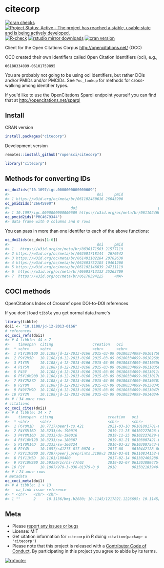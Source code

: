 citecorp
=========

[![cran checks](https://cranchecks.info/badges/worst/citecorp)](https://cranchecks.info/pkgs/citecorp)
[![Project Status: Active - The project has reached a stable, usable state and is being actively developed.](https://www.repostatus.org/badges/latest/active.svg)](https://www.repostatus.org/#active)
[![R-check](https://github.com/ropensci/citecorp/workflows/R-check/badge.svg)](https://github.com/ropensci/citecorp/actions?query=workflow%3AR-check)
[![rstudio mirror downloads](https://cranlogs.r-pkg.org/badges/citecorp)](https://github.com/metacran/cranlogs.app)
[![cran version](https://www.r-pkg.org/badges/version/citecorp)](https://cran.r-project.org/package=citecorp)

Client for the Open Citations Corpus http://opencitations.net/ (OCC)

OCC created their own identifiers called Open Citation Identifiers (oci), e.g., 

```
06180334099-06101759895
```

You are probably not going to be using oci identifiers, but rather DOIs and/or PMIDs
and/or PMCIDs. See `?oc_lookup` for methods for cross-walking among identifier types.

If you'd like to use the OpenCitations Sparql endpoint yourself you can find that
at http://opencitations.net/sparql


## Install

CRAN version


``` r
install.packages("citecorp")
```

Development version


``` r
remotes::install_github("ropensci/citecorp")
```


``` r
library("citecorp")
```

## Methods for converting IDs


``` r
oc_doi2ids("10.1097/igc.0000000000000609")
#>                                        doi     pmid
#> 1 https://w3id.org/oc/meta/br/061102460616 26645990
oc_pmid2ids("26645990")
#>                            doi                                     pmid
#> 1 10.1097/igc.0000000000000609 https://w3id.org/oc/meta/br/061102460616
oc_pmcid2ids("PMC4679344")
#> data frame with 0 columns and 0 rows
```

You can pass in more than one identifer to each of the above functions:


``` r
oc_doi2ids(oc_dois[1:6])
#>                                        doi     pmid
#> 1   https://w3id.org/oc/meta/br/0630171503 21577119
#> 2 https://w3id.org/oc/meta/br/062601718144  2670542
#> 3 https://w3id.org/oc/meta/br/061401102284 20702630
#> 4 https://w3id.org/oc/meta/br/062603752185 10461200
#> 5 https://w3id.org/oc/meta/br/061102146039 24711119
#> 6  https://w3id.org/oc/meta/br/06603713132 25263709
#> 7  https://w3id.org/oc/meta/br/06170394225     <NA>
```

## COCI methods

OpenCitations Index of Crossref open DOI-to-DOI references

If you don't load `tibble` you get normal data.frame's


``` r
library(tibble)
doi1 <- "10.1108/jd-12-2013-0166"
# references
oc_coci_refs(doi1)
#> # A tibble: 44 × 7
#>    timespan  citing                  creation   oci                      author_sc journal_sc cited                       
#>  * <chr>     <chr>                   <chr>      <chr>                    <chr>     <chr>      <chr>                       
#>  1 P1Y10M10D 10.1108/jd-12-2013-0166 2015-03-09 06180334099-06101759895  no        no         10.5539/ass.v9n5p18         
#>  2 P9Y2M5D   10.1108/jd-12-2013-0166 2015-03-09 06180334099-0610269965   no        no         10.1001/jama.295.1.90       
#>  3 P1Y5M     10.1108/jd-12-2013-0166 2015-03-09 06180334099-06110356152  no        no         10.1038/502298a             
#>  4 P1Y5M     10.1108/jd-12-2013-0166 2015-03-09 06180334099-06110356153  no        no         10.1038/502295a             
#>  5 P43Y      10.1108/jd-12-2013-0166 2015-03-09 06180334099-061301147654 no        no         10.1101/sqb.1972.036.01.015 
#>  6 P5Y10M20D 10.1108/jd-12-2013-0166 2015-03-09 06180334099-061301788813 no        no         10.1371/journal.pcbi.1000361
#>  7 P5Y2M27D  10.1108/jd-12-2013-0166 2015-03-09 06180334099-061303036324 no        no         10.1042/bio03106023         
#>  8 P2Y0M     10.1108/jd-12-2013-0166 2015-03-09 06180334099-06130345519  no        no         10.1038/495437a             
#>  9 P49Y7M9D  10.1108/jd-12-2013-0166 2015-03-09 06180334099-06130479737  no        no         10.1126/science.149.3683.510
#> 10 P2Y2M     10.1108/jd-12-2013-0166 2015-03-09 06180334099-06140344762  no        no         10.1038/493159a             
#> # ℹ 34 more rows
# citations
oc_coci_cites(doi1)
#> # A tibble: 34 × 7
#>    timespan  citing                         creation   oci                      author_sc journal_sc cited                  
#>  * <chr>     <chr>                          <chr>      <chr>                    <chr>     <chr>      <chr>                  
#>  1 P6Y0M1D   10.7717/peerj-cs.421           2021-03-10 06101801781-06180334099  no        no         10.1108/jd-12-2013-0166
#>  2 P4Y8M16D  10.3233/ds-190019              2019-11-25 06102227626-06180334099  no        no         10.1108/jd-12-2013-0166
#>  3 P4Y8M16D  10.3233/ds-190016              2019-11-25 06102227629-06180334099  yes       no         10.1108/jd-12-2013-0166
#>  4 P3Y10M12D 10.3233/sw-180307              2019-01-21 06103007421-06180334099  no        no         10.1108/jd-12-2013-0166
#>  5 P1Y0M14D  10.3233/sw-160224              2016-03-23 06103007543-06180334099  yes       no         10.1108/jd-12-2013-0166
#>  6 P2Y4M     10.1057/s41275-017-0070-x      2017-08    0610442128-06180334099   no        no         10.1108/jd-12-2013-0166
#>  7 P2Y11M20D 10.7287/peerj.preprints.3100v3 2018-03-01 06110834152-06180334099  no        no         10.1108/jd-12-2013-0166
#>  8 P1Y11M5D  10.1101/108480                 2017-02-14 061302465288-06180334099 no        no         10.1108/jd-12-2013-0166
#>  9 P3Y10M29D 10.59350/zcrhs-r7h02           2019-02-07 061303889475-06180334099 no        no         10.1108/jd-12-2013-0166
#> 10 P2Y       10.1007/978-3-030-01379-0_9    2018       061502183940-06180334099 yes       no         10.1108/jd-12-2013-0166
#> # ℹ 24 more rows
# metadata
oc_coci_meta(doi1)
#> # A tibble: 1 × 13
#>   oa_link issue reference                                                                                                                                                                                   source_title doi   citation year  citation_count title page  source_id volume author
#> * <chr>   <chr> <chr>                                                                                                                                                                                       <chr>        <chr> <chr>    <chr> <chr>          <chr> <chr> <chr>     <chr>  <chr> 
#> 1 ""      2     10.1136/bmj.b2680; 10.1145/1217821.1226695; 10.1145/2362499.2362502; 10.1136/bmj.a568; 10.1145/2494266.2494271; 10.1523/jneurosci.0003-08.2008; 10.1007/978-3-319-03524-6_29; 10.1073/pnas… Journal Of … 10.1… 10.1057… 2015… 34             Sett… 253-… issn:002… 71     Peron…
```


## Meta

* Please [report any issues or bugs](https://github.com/ropensci/citecorp/issues)
* License: MIT
* Get citation information for `citecorp` in R doing `citation(package = 'citecorp')`
* Please note that this project is released with a [Contributor Code of Conduct][coc].
By participating in this project you agree to abide by its terms.

[sparqldsl]: https://github.com/ropensci/sparqldsl
[coc]: https://github.com/ropensci/citecorp/blob/master/CODE_OF_CONDUCT.md


[![rofooter](https://ropensci.org/public_images/github_footer.png)](https://ropensci.org)
